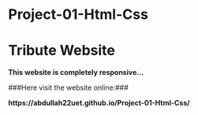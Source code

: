 # Project-01-Html-Css
<h1>Tribute Website</h1>
<p><b>This website is completely responsive...</b></p>
###Here visit the website online:###
<p><b>https://abdullah22uet.github.io/Project-01-Html-Css/</b></p>
